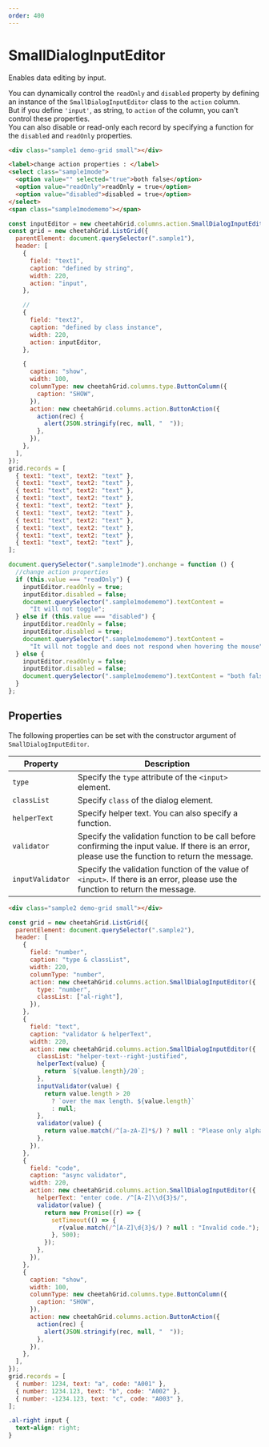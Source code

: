 ```yaml
---
order: 400
---
```


# SmallDialogInputEditor

Enables data editing by input.

You can dynamically control the `readOnly` and `disabled` property by defining an instance of the `SmallDialogInputEditor` class to the `action` column.  
But if you define `'input'`, as string, to `action` of the column, you can't control these properties.  
You can also disable or read-only each record by specifying a function for the `disabled` and `readOnly` properties.

<code-preview>

```html
<div class="sample1 demo-grid small"></div>

<label>change action properties : </label>
<select class="sample1mode">
  <option value="" selected="true">both false</option>
  <option value="readOnly">readOnly = true</option>
  <option value="disabled">disabled = true</option>
</select>
<span class="sample1modememo"></span>
```

```js
const inputEditor = new cheetahGrid.columns.action.SmallDialogInputEditor();
const grid = new cheetahGrid.ListGrid({
  parentElement: document.querySelector(".sample1"),
  header: [
    {
      field: "text1",
      caption: "defined by string",
      width: 220,
      action: "input",
    },

    //
    {
      field: "text2",
      caption: "defined by class instance",
      width: 220,
      action: inputEditor,
    },

    {
      caption: "show",
      width: 100,
      columnType: new cheetahGrid.columns.type.ButtonColumn({
        caption: "SHOW",
      }),
      action: new cheetahGrid.columns.action.ButtonAction({
        action(rec) {
          alert(JSON.stringify(rec, null, "  "));
        },
      }),
    },
  ],
});
grid.records = [
  { text1: "text", text2: "text" },
  { text1: "text", text2: "text" },
  { text1: "text", text2: "text" },
  { text1: "text", text2: "text" },
  { text1: "text", text2: "text" },
  { text1: "text", text2: "text" },
  { text1: "text", text2: "text" },
  { text1: "text", text2: "text" },
  { text1: "text", text2: "text" },
  { text1: "text", text2: "text" },
];

document.querySelector(".sample1mode").onchange = function () {
  //change action properties
  if (this.value === "readOnly") {
    inputEditor.readOnly = true;
    inputEditor.disabled = false;
    document.querySelector(".sample1modememo").textContent =
      "It will not toggle";
  } else if (this.value === "disabled") {
    inputEditor.readOnly = false;
    inputEditor.disabled = true;
    document.querySelector(".sample1modememo").textContent =
      "It will not toggle and does not respond when hovering the mouse";
  } else {
    inputEditor.readOnly = false;
    inputEditor.disabled = false;
    document.querySelector(".sample1modememo").textContent = "both false";
  }
};
```

</code-preview>

## Properties

The following properties can be set with the constructor argument of `SmallDialogInputEditor`.

| Property         | Description                                                                                                                                        |
| ---------------- | -------------------------------------------------------------------------------------------------------------------------------------------------- |
| `type`           | Specify the `type` attribute of the `<input>` element.                                                                                             |
| `classList`      | Specify `class` of the dialog element.                                                                                                             |
| `helperText`     | Specify helper text. You can also specify a function.                                                                                              |
| `validator`      | Specify the validation function to be call before confirming the input value. If there is an error, please use the function to return the message. |
| `inputValidator` | Specify the validation function of the value of `<input>`. If there is an error, please use the function to return the message.                    |

<code-preview>

```html
<div class="sample2 demo-grid small"></div>
```

```js
const grid = new cheetahGrid.ListGrid({
  parentElement: document.querySelector(".sample2"),
  header: [
    {
      field: "number",
      caption: "type & classList",
      width: 220,
      columnType: "number",
      action: new cheetahGrid.columns.action.SmallDialogInputEditor({
        type: "number",
        classList: ["al-right"],
      }),
    },
    {
      field: "text",
      caption: "validator & helperText",
      width: 220,
      action: new cheetahGrid.columns.action.SmallDialogInputEditor({
        classList: "helper-text--right-justified",
        helperText(value) {
          return `${value.length}/20`;
        },
        inputValidator(value) {
          return value.length > 20
            ? `over the max length. ${value.length}`
            : null;
        },
        validator(value) {
          return value.match(/^[a-zA-Z]*$/) ? null : "Please only alphabet.";
        },
      }),
    },
    {
      field: "code",
      caption: "async validator",
      width: 220,
      action: new cheetahGrid.columns.action.SmallDialogInputEditor({
        helperText: "enter code. /^[A-Z]\\d{3}$/",
        validator(value) {
          return new Promise((r) => {
            setTimeout(() => {
              r(value.match(/^[A-Z]\d{3}$/) ? null : "Invalid code.");
            }, 500);
          });
        },
      }),
    },
    {
      caption: "show",
      width: 100,
      columnType: new cheetahGrid.columns.type.ButtonColumn({
        caption: "SHOW",
      }),
      action: new cheetahGrid.columns.action.ButtonAction({
        action(rec) {
          alert(JSON.stringify(rec, null, "  "));
        },
      }),
    },
  ],
});
grid.records = [
  { number: 1234, text: "a", code: "A001" },
  { number: 1234.123, text: "b", code: "A002" },
  { number: -1234.123, text: "c", code: "A003" },
];
```

```css
.al-right input {
  text-align: right;
}
```

</code-preview>

<style scoped>.code-preview >>> .al-right input { text-align: right; }</style>

